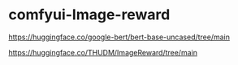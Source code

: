 # comfyui-Image-reward



https://huggingface.co/google-bert/bert-base-uncased/tree/main

https://huggingface.co/THUDM/ImageReward/tree/main